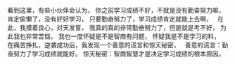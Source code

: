 看到这里，有些小伙伴会认为，
你之前学习成绩不好，不就是没有勤奋努力嘛，肯定偷懒了，没有好好学习，
只要勤奋努力了，学习成绩肯定就能上去啊，
&nbsp;
在此，我摸着良心，对天发誓，
我真的真的非常勤奋努力了，但是就是考不好，
为此我也非常苦恼，
我也一度怀疑是不是智商有问题，
怀疑我是不是学习的料，
&nbsp;
在痛苦挣扎，逆袭成功后，我发现一个善意的谎言和惊天秘密，
&nbsp;
善意的谎言：勤奋努力了学习成绩就能好。
惊天秘密：智商智慧才是决定学习成绩的根本原因。

